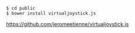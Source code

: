 ```
$ cd public
$ bower install virtualjoystick.js
```
https://github.com/jeromeetienne/virtualjoystick.js
